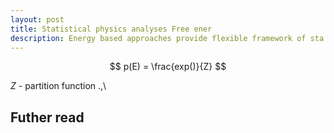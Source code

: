 ```yaml
---
layout: post
title: Statistical physics analyses Free ener
description: Energy based approaches provide flexible framework of sta
---
```

$$
    p(E) = \frac{exp()}{Z}
$$


$Z$ - partition function .,\


## Futher read